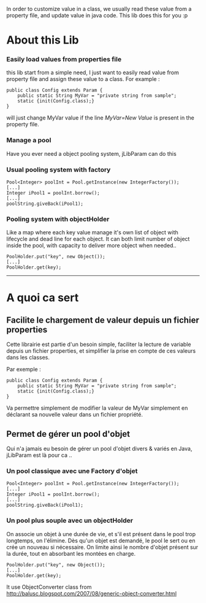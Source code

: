 In order to customize value in a class, we usually read these value from a property file, and update value in java code.
This lib does this for you :p

# About this Lib #
### Easily load values from properties file ###
this lib start from a simple need, I just want to easily read value from property file and assign these value to a class.
For example :
```
public class Config extends Param {
	public static String MyVar = "private string from sample";
	static {init(Config.class);}
}
```
will just change MyVar value if the line
_MyVar=New Value_
is present in the property file.

### Manage a pool ###
Have you ever need a object pooling system, jLibParam can do this

### Usual pooling system with factory ###
```
Pool<Integer> poolInt = Pool.getInstance(new IntegerFactory());
[...]
Integer iPool1 = poolInt.borrow();
[...]
poolString.giveBack(iPool1);
```

### Pooling system with objectHolder ###
Like a map where each key value manage it's own list of object with lifecycle and dead line for each object.
It can both limit number of object inside the pool, with capacity to deliver more object when needed..

```
PoolHolder.put("key", new Object());
[...]
PoolHolder.get(key);
```


---

# A quoi ca sert #
## Facilite le chargement de valeur depuis un fichier properties ##
Cette librairie est partie d'un besoin simple, faciliter la lecture de variable depuis un fichier properties, et simplifier la prise en compte de ces valeurs dans les classes.

Par exemple :
```
public class Config extends Param {
	public static String MyVar = "private string from sample";
	static {init(Config.class);}
}
```
Va permettre simplement de modifier la valeur de MyVar simplement en déclarant sa nouvelle valeur dans un fichier propriété.


## Permet de gérer un pool d'objet ##
Qui n'a jamais eu besoin de gérer un pool d'objet divers & variés en Java, jLibParam est là pour ca ..

### Un pool classique avec une Factory d'objet ###
```
Pool<Integer> poolInt = Pool.getInstance(new IntegerFactory());
[...]
Integer iPool1 = poolInt.borrow();
[...]
poolString.giveBack(iPool1);
```

### Un pool plus souple avec un objectHolder ###
On associe un objet à une durée de vie, et s'il est présent dans le pool trop longtemps, on l'élimine.
Dès qu'un objet est demandé, le pool le sert ou en crée un nouveau si nécessaire.
On limite ainsi le nombre d'objet présent sur la durée, tout en absorbant les montées en charge.

```
PoolHolder.put("key", new Object());
[...]
PoolHolder.get(key);
```
It use ObjectConverter class from http://balusc.blogspot.com/2007/08/generic-object-converter.html